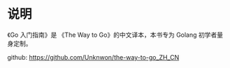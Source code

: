 # 说明

《Go 入门指南》是 《The Way to Go》的中文译本，本书专为 Golang 初学者量身定制。

github: https://github.com/Unknwon/the-way-to-go_ZH_CN
